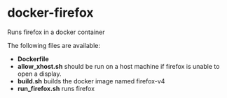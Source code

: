 # docker-firefox
Runs firefox in a docker container

The following files are available:
- **Dockerfile** 
- **allow_xhost.sh** should be run on a host machine if firefox is unable to open a display.
- **build.sh** builds the docker image named firefox-v4
- **run_firefox.sh** runs firefox
